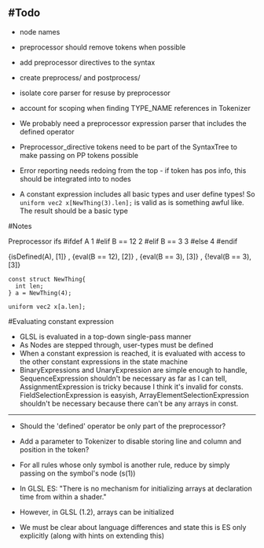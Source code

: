 #Todo
------
- node names
- preprocessor should remove tokens when possible
- add preprocessor directives to the syntax
- create preprocess/ and postprocess/
- isolate core parser for resuse by preprocessor

- account for scoping when finding TYPE_NAME references in Tokenizer

- We probably need a preprocessor expression parser that includes the defined operator
- Preprocessor_directive tokens need to be part of the SyntaxTree to make passing on PP tokens possible
- Error reporting needs redoing from the top - if token has pos info, this should be integrated into to nodes

- A constant expression includes all basic types and user define types! So ```uniform vec2 x[NewThing(3).len];``` is valid as is something awful like. The result should be a basic type


#Notes

Preprocessor ifs
#ifdef A
1
#elif B == 12
2
#elif B == 3
3
#else
4
#endif

{isDefined(A), [1]} , {eval(B == 12), [2]} , {eval(B == 3), [3]} , {!eval(B == 3), [3]}





````
const struct NewThing{
  int len; 
} a = NewThing(4);

uniform vec2 x[a.len];
````
#Evaluating constant expression
- GLSL is evaluated in a top-down single-pass manner
- As Nodes are stepped through, user-types must be defined
- When a constant expression is reached, it is evaluated with access to the other constant expressions in the state machine
- BinaryExpressions and UnaryExpression are simple enough to handle, SequenceExpression shouldn't be necessary as far as I can tell, AssignmentExpression is tricky because I think it's invalid for consts. FieldSelectionExpression is easyish, ArrayElementSelectionExpression shouldn't be necessary because there can't be any arrays in const. 
----

- Should the 'defined' operator be only part of the preprocessor?
- Add a parameter to Tokenizer to disable storing line and column and position in the token?

- For all rules whose only symbol is another rule, reduce by simply passing on the symbol's node (s(1))

- In GLSL ES: "There is no mechanism for initializing arrays at declaration time from within a shader."
- However, in GLSL (1.2), arrays can be initialized
- We must be clear about language differences and state this is ES only explicitly (along with hints on extending this)
